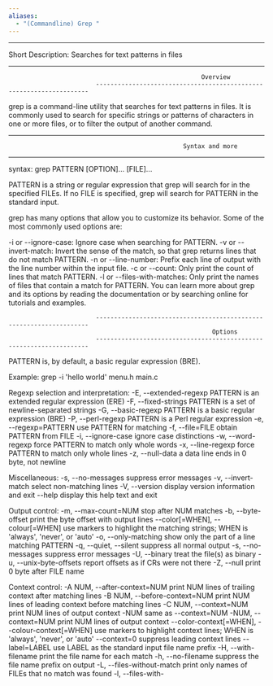 ```yaml
---
aliases:
  - "(Commandline) Grep "
---
```


___________________________________________________________________________

Short Description:   Searches for text patterns in files


--------------------------------------------------------------------------------------------------------------------------
                                                         Overview
                            --------------------------------------------------------------------

grep is a command-line utility that searches for text patterns in files. It is commonly used to search for specific strings or patterns of characters in one or more files, or to filter the output of another command.



--------------------------------------------------------------------------------------------------------------------------
                                                    Syntax and more   
--------------------------------------------------------------------------------------------------------------------------
syntax:                         grep PATTERN [OPTION]... [FILE]...


PATTERN is a string or regular expression that grep will search for in the specified FILEs. If no FILE is specified, grep will search for PATTERN in the standard input.

grep has many options that allow you to customize its behavior. Some of the most commonly used options are:

-i or --ignore-case: Ignore case when searching for PATTERN.
-v or --invert-match: Invert the sense of the match, so that grep returns lines that do not match PATTERN.
-n or --line-number: Prefix each line of output with the line number within the input file.
-c or --count: Only print the count of lines that match PATTERN.
-l or --files-with-matches: Only print the names of files that contain a match for PATTERN.
You can learn more about grep and its options by reading the documentation or by searching online for tutorials and examples.


                            --------------------------------------------------------------------
                                                            Options
                            --------------------------------------------------------------------

PATTERN is, by default, a basic regular expression (BRE).

Example: grep -i 'hello world' menu.h main.c

Regexp selection and interpretation:
  -E, --extended-regexp     PATTERN is an extended regular expression (ERE)
  -F, --fixed-strings       PATTERN is a set of newline-separated strings
  -G, --basic-regexp        PATTERN is a basic regular expression (BRE)
  -P, --perl-regexp         PATTERN is a Perl regular expression
  -e, --regexp=PATTERN      use PATTERN for matching
  -f, --file=FILE           obtain PATTERN from FILE
  -i, --ignore-case         ignore case distinctions
  -w, --word-regexp         force PATTERN to match only whole words
  -x, --line-regexp         force PATTERN to match only whole lines
  -z, --null-data           a data line ends in 0 byte, not newline

Miscellaneous:
  -s, --no-messages         suppress error messages
  -v, --invert-match        select non-matching lines
  -V, --version             display version information and exit
  --help                    display this help text and exit

Output control:
  -m, --max-count=NUM       stop after NUM matches
  -b, --byte-offset         print the byte offset with output lines
  --color[=WHEN],
  --colour[=WHEN]           use markers to highlight the matching strings;
                            WHEN is 'always', 'never', or 'auto'
  -o, --only-matching       show only the part of a line matching PATTERN
  -q, --quiet, --silent     suppress all normal output
  -s, --no-messages         suppress error messages
  -U, --binary              treat the file(s) as binary
  -u, --unix-byte-offsets   report offsets as if CRs were not there
  -Z, --null                print 0 byte after FILE name

Context control:
  -A NUM, --after-context=NUM  print NUM lines of trailing context after matching lines
  -B NUM, --before-context=NUM print NUM lines of leading context before matching lines
  -C NUM, --context=NUM        print NUM lines of output context
  -NUM                        same as --context=NUM
  -NUM, --context=NUM          print NUM lines of output context
  --color-context[=WHEN],
  --colour-context[=WHEN]     use markers to highlight context lines;
                              WHEN is 'always', 'never', or 'auto'
  --context=0                 suppress leading context lines
  --label=LABEL               use LABEL as the standard input file name prefix
  -H, --with-filename         print the file name for each match
  -h, --no-filename           suppress the file name prefix on output
  -L, --files-without-match   print only names of FILEs that no match was found
  -l, --files-with-
